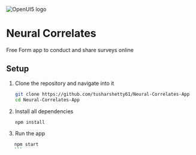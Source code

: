 ![OpenUI5 logo]([https://img.icons8.com/color/48/000000/neural_connections.png](https://img.icons8.com/color/96/000000/neural_connections.png))

# Neural Correlates
Free Form app to conduct and share surveys online



## Setup
1. Clone the repository and navigate into it
    ```sh
    git clone https://github.com/tusharshetty61/Neural-Correlates-App
    cd Neural-Correlates-App
    ```
2. Install all dependencies
    ```sh
    npm install
    ```
3. Run the app
 ```sh
    npm start
    ```
